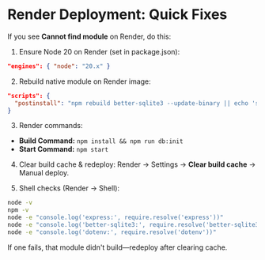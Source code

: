 # Render Deployment: Quick Fixes

If you see **Cannot find module** on Render, do this:

1) Ensure Node 20 on Render (set in package.json):
```json
"engines": { "node": "20.x" }
```

2) Rebuild native module on Render image:
```json
"scripts": {
  "postinstall": "npm rebuild better-sqlite3 --update-binary || echo 'skipped'"
}
```

3) Render commands:
- **Build Command:** `npm install && npm run db:init`
- **Start Command:** `npm start`

4) Clear build cache & redeploy:
Render → Settings → **Clear build cache** → Manual deploy.

5) Shell checks (Render → Shell):
```bash
node -v
npm -v
node -e "console.log('express:', require.resolve('express'))"
node -e "console.log('better-sqlite3:', require.resolve('better-sqlite3'))"
node -e "console.log('dotenv:', require.resolve('dotenv'))"
```

If one fails, that module didn't build—redeploy after clearing cache.
